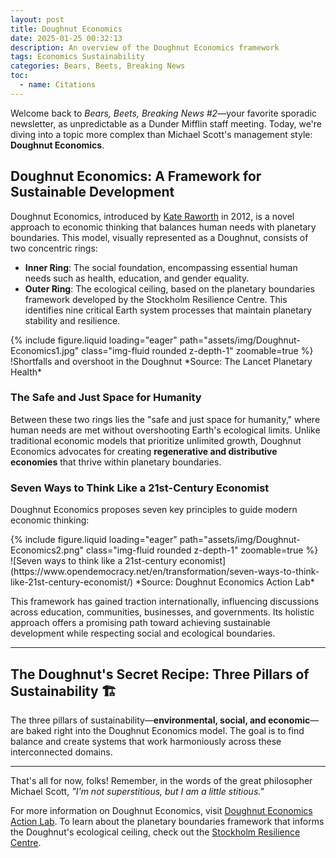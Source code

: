 ```yaml
---
layout: post
title: Doughnut Economics
date: 2025-01-25 00:32:13
description: An overview of the Doughnut Economics framework
tags: Economics Sustainability 
categories: Bears, Beets, Breaking News
toc:
  - name: Citations
---
```


Welcome back to *Bears, Beets, Breaking News #2*—your favorite sporadic newsletter, as unpredictable as a Dunder Mifflin staff meeting. Today, we're diving into a topic more complex than Michael Scott's management style: **Doughnut Economics**.

## Doughnut Economics: A Framework for Sustainable Development

Doughnut Economics, introduced by [Kate Raworth](https://www.kateraworth.com/doughnut/) in 2012, is a novel approach to economic thinking that balances human needs with planetary boundaries. This model, visually represented as a Doughnut, consists of two concentric rings:

- **Inner Ring**: The social foundation, encompassing essential human needs such as health, education, and gender equality.
- **Outer Ring**: The ecological ceiling, based on the planetary boundaries framework developed by the Stockholm Resilience Centre. This identifies nine critical Earth system processes that maintain planetary stability and resilience.

<div class="row mt-3">
    <div class="col-sm mt-3 mt-md-0">
        {% include figure.liquid loading="eager" path="assets/img/Doughnut-Economics1.jpg" class="img-fluid rounded z-depth-1" zoomable=true %}
    </div>
</div>
!Shortfalls and overshoot in the Doughnut <d-cite key="Raworth2017"></d-cite> *Source: The Lancet Planetary Health*

### The Safe and Just Space for Humanity

Between these two rings lies the "safe and just space for humanity," where human needs are met without overshooting Earth's ecological limits. Unlike traditional economic models that prioritize unlimited growth, Doughnut Economics advocates for creating **regenerative and distributive economies** that thrive within planetary boundaries.

### Seven Ways to Think Like a 21st-Century Economist

Doughnut Economics proposes seven key principles to guide modern economic thinking:

<div class="row mt-3">
    <div class="col-sm mt-3 mt-md-0">
        {% include figure.liquid loading="eager" path="assets/img/Doughnut-Economics2.png" class="img-fluid rounded z-depth-1" zoomable=true %}
    </div>
</div>
![Seven ways to think like a 21st-century economist](https://www.opendemocracy.net/en/transformation/seven-ways-to-think-like-21st-century-economist/)
*Source: Doughnut Economics Action Lab*<d-cite key="RaworthBook"></d-cite>

This framework has gained traction internationally, influencing discussions across education, communities, businesses, and governments. Its holistic approach offers a promising path toward achieving sustainable development while respecting social and ecological boundaries.

---

## The Doughnut's Secret Recipe: Three Pillars of Sustainability 🏗

The three pillars of sustainability—**environmental, social, and economic**—are baked right into the Doughnut Economics model. The goal is to find balance and create systems that work harmoniously across these interconnected domains.

---

That's all for now, folks! Remember, in the words of the great philosopher Michael Scott, *"I'm not superstitious, but I am a little stitious."*


For more information on Doughnut Economics, visit [Doughnut Economics Action Lab](https://doughnuteconomics.org/about-doughnut-economics). To learn about the planetary boundaries framework that informs the Doughnut's ecological ceiling, check out the [Stockholm Resilience Centre](https://www.stockholmresilience.org/research/planetary-boundaries.html).


